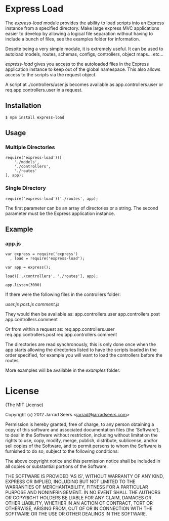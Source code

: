 
# Express Load

The _express-load_ module provides the ability to load scripts into an Express instance from a specified directory. Make large express MVC applications easier to develop by allowing a logical file separation without having to include a bunch of files, see the examples folder for information.

Despite being a very simple module, it is extremely useful. It can be used to autoload models, routes, schemas, configs, controllers, object maps... etc...

_express-load_ gives you access to the autoloaded files in the Express application instance to keep out of the global namespace. This also allows access to the scripts via the request object.

A script at ./controllers/user.js becomes available as app.controllers.user or req.app.controllers.user in a request.

## Installation

	$ npm install express-load

## Usage

### Multiple Directories

	require('express-load')([
		'./models',
		'./controllers',
		'./routes'
	], app);

### Single Directory

	require('express-load')('./routes', app);

The first parameter can be an array of directories or a string. The second parameter must be the Express application instance.

## Example

### app.js

	var express = require('express')
	  , load = require('express-load');

	var app = express();

	load(['./controllers', './routes'], app);

	app.listen(3000)

If there were the following files in the controllers folder:

_user.js_
_post.js_
_comment.js_

They would then be available as:
	app.controllers.user
	app.controllers.post
	app.controllers.comment

Or from within a request as:
	req.app.controllers.user
	req.app.controllers.post
	req.app.controllers.comment

The directories are read synchronously, this is only done once when the app starts allowing the directories listed to have the scripts loaded in the order specified, for example you will want to load the controllers before the routes.

More examples will be available in the _examples_ folder.

# License 

(The MIT License)

Copyright (c) 2012 Jarrad Seers &lt;jarrad@jarradseers.com&gt;

Permission is hereby granted, free of charge, to any person obtaining
a copy of this software and associated documentation files (the
'Software'), to deal in the Software without restriction, including
without limitation the rights to use, copy, modify, merge, publish,
distribute, sublicense, and/or sell copies of the Software, and to
permit persons to whom the Software is furnished to do so, subject to
the following conditions:

The above copyright notice and this permission notice shall be
included in all copies or substantial portions of the Software.

THE SOFTWARE IS PROVIDED 'AS IS', WITHOUT WARRANTY OF ANY KIND,
EXPRESS OR IMPLIED, INCLUDING BUT NOT LIMITED TO THE WARRANTIES OF
MERCHANTABILITY, FITNESS FOR A PARTICULAR PURPOSE AND NONINFRINGEMENT.
IN NO EVENT SHALL THE AUTHORS OR COPYRIGHT HOLDERS BE LIABLE FOR ANY
CLAIM, DAMAGES OR OTHER LIABILITY, WHETHER IN AN ACTION OF CONTRACT,
TORT OR OTHERWISE, ARISING FROM, OUT OF OR IN CONNECTION WITH THE
SOFTWARE OR THE USE OR OTHER DEALINGS IN THE SOFTWARE.
